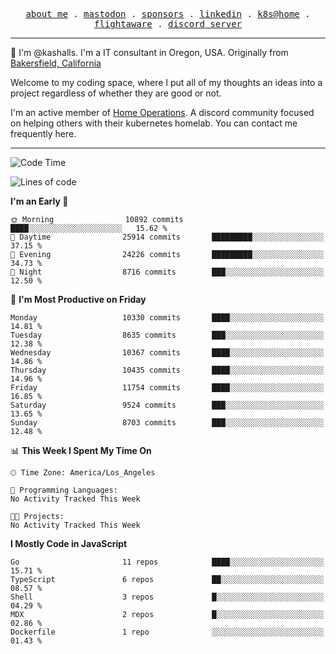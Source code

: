 <p align="center">
  <samp>
    <a href="https://jordanjones.org/">about me</a> .
    <a rel="me" href="https://mastodon.social/@kashall">mastodon</a> .
    <a href="https://github.com/sponsors/kashalls">sponsors</a> .
    <a href="https://linkedin.com/in/jordpjones">linkedin</a> .
    <a href="https://github.com/kashalls/home-cluster">k8s@home</a> .
    <a href="https://flightaware.com/adsb/stats/user/kashalls">flightaware</a> .
    <a href="https://discord.gg/V2WrCfqba9">discord server</a>
  </samp>
</p>

----------------------------------------------------------------

:wave: I'm @kashalls. I'm a IT consultant in Oregon, USA. Originally from [Bakersfield, California](https://maps.app.goo.gl/QQMtywTWghpXB6Tu6)

Welcome to my coding space, where I put all of my thoughts an ideas into a project regardless of whether they are good or not.

I'm an active member of [Home Operations](https://discord.gg/home-operations). A discord community focused on helping others with their kubernetes homelab. You can contact me frequently here.

----------------------------------------------------------------
<!--START_SECTION:waka-->
![Code Time](http://img.shields.io/badge/Code%20Time-2%2C286%20hrs%2046%20mins-blue)

![Lines of code](https://img.shields.io/badge/From%20Hello%20World%20I%27ve%20Written-10.8%20million%20lines%20of%20code-blue)

**I'm an Early 🐤** 

```text
🌞 Morning                10892 commits       ████░░░░░░░░░░░░░░░░░░░░░   15.62 % 
🌆 Daytime                25914 commits       █████████░░░░░░░░░░░░░░░░   37.15 % 
🌃 Evening                24226 commits       █████████░░░░░░░░░░░░░░░░   34.73 % 
🌙 Night                  8716 commits        ███░░░░░░░░░░░░░░░░░░░░░░   12.50 % 
```
📅 **I'm Most Productive on Friday** 

```text
Monday                   10330 commits       ████░░░░░░░░░░░░░░░░░░░░░   14.81 % 
Tuesday                  8635 commits        ███░░░░░░░░░░░░░░░░░░░░░░   12.38 % 
Wednesday                10367 commits       ████░░░░░░░░░░░░░░░░░░░░░   14.86 % 
Thursday                 10435 commits       ████░░░░░░░░░░░░░░░░░░░░░   14.96 % 
Friday                   11754 commits       ████░░░░░░░░░░░░░░░░░░░░░   16.85 % 
Saturday                 9524 commits        ███░░░░░░░░░░░░░░░░░░░░░░   13.65 % 
Sunday                   8703 commits        ███░░░░░░░░░░░░░░░░░░░░░░   12.48 % 
```


📊 **This Week I Spent My Time On** 

```text
🕑︎ Time Zone: America/Los_Angeles

💬 Programming Languages: 
No Activity Tracked This Week

🐱‍💻 Projects: 
No Activity Tracked This Week
```

**I Mostly Code in JavaScript** 

```text
Go                       11 repos            ████░░░░░░░░░░░░░░░░░░░░░   15.71 % 
TypeScript               6 repos             ██░░░░░░░░░░░░░░░░░░░░░░░   08.57 % 
Shell                    3 repos             █░░░░░░░░░░░░░░░░░░░░░░░░   04.29 % 
MDX                      2 repos             █░░░░░░░░░░░░░░░░░░░░░░░░   02.86 % 
Dockerfile               1 repo              ░░░░░░░░░░░░░░░░░░░░░░░░░   01.43 % 
```




<!--END_SECTION:waka-->